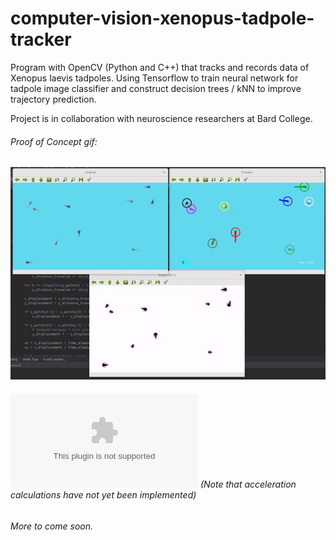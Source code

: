 # computer-vision-xenopus-tadpole-tracker
Program with OpenCV (Python and C++) that tracks and records data of Xenopus laevis tadpoles. Using Tensorflow to train neural network for tadpole image classifier and construct decision trees / kNN to improve trajectory prediction. 

Project is in collaboration with neuroscience researchers at Bard College.

###### Proof of Concept gif:

![Uh oh, it appears the gif didn't load. Please find the gif in the images folder of this repositiory.](/images/proof_of_concept.gif?raw=true "Proof of Concept")




###### ![Sample output file](https://github.com/alexander-hamme/Computer_Vision_Xenopus_Tadpole_Tracker/blob/master/data.csv) (Note that acceleration calculations have not yet been implemented)


###### *More to come soon.*
